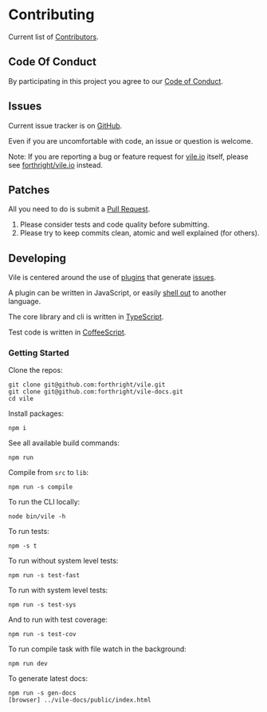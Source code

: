 # Contributing

Current list of [Contributors](https://github.com/forthright/vile/graphs/contributors).

## Code Of Conduct

By participating in this project you agree to our [Code of Conduct](CODE_OF_CONDUCT.md).

## Issues

Current issue tracker is on [GitHub](https://github.com/forthright/vile/issues).

Even if you are uncomfortable with code, an issue or question is welcome.

Note: If you are reporting a bug or feature request
for [vile.io](https://vile.io) itself, please see [forthright/vile.io](https://github.com/forthright/vile.io) instead.

## Patches

All you need to do is submit a [Pull Request](https://github.com/forthright/vile/pulls).

1. Please consider tests and code quality before submitting.
2. Please try to keep commits clean, atomic and well explained (for others).

## Developing

Vile is centered around the use of [plugins](https://docs.vile.io/#creating-a-plugin) that generate [issues](https://docs.vile.io/interfaces/_src__types_index_d_.vile.issue.html).

A plugin can be written in JavaScript, or easily [shell out](https://docs.vile.io/#writing-non-javascript-plugins) to another language.

The core library and cli is written in [TypeScript](http://www.typescriptlang.org).

Test code is written in [CoffeeScript](http://coffeescript.org).

### Getting Started

Clone the repos:

    git clone git@github.com:forthright/vile.git
    git clone git@github.com:forthright/vile-docs.git
    cd vile

Install packages:

    npm i

See all available build commands:

    npm run

Compile from `src` to `lib`:

    npm run -s compile

To run the CLI locally:

    node bin/vile -h

To run tests:

    npm -s t

To run without system level tests:

    npm run -s test-fast

To run with system level tests:

    npm run -s test-sys

And to run with test coverage:

    npm run -s test-cov

To run compile task with file watch in the background:

    npm run dev

To generate latest docs:

    npm run -s gen-docs
    [browser] ../vile-docs/public/index.html
